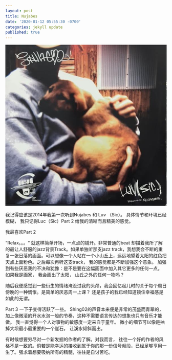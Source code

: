 ```yaml
---
layout: post
title: Nujabes
date: '2020-01-12 05:55:30 -0700'
categories: jekyll update
published: true
---
```


![lucsic.jpg](/assets/lucsic.jpg)

我记得应该是2014年我第一次听到Nujabes 和 Luv （Sic）。 具体情节和环境已经模糊， 我只记得Luc（Sic）Part 2 给我的清晰而且精美的感觉。

我最喜欢Part 2

“Relax。。。“ 就这样简单开场，一点点的铺开。非常普通的beat 却描着我所了解的最让人舒服的jazz背景Track。如果单独听那支jazz track，我想我会不断的重复一张日落的画面。可以想像一个人站在一个小山丘上，远远地望着太阳的红色把天点上面粉色。之后每次再听这支track， 我的感觉都是不断加强这个意象。 加强到有些厌恶我的不决和犹豫：是不是要在这幅画面中加入其它更多的任何一点。 如果我是画家， 我会画出了太阳， 山丘之外的任何一物吗？

随后我便感觉到一些衍生的情绪淹没过我的头颅，我会回忆起儿时的关于每个周日傍晚的一种惆怅。是简单的厌恶周一上课？ 还是孩子的我已经知道锁住幸福感是如此的无谓。

Part 3 一下子变得活跃了一些。 Shing02的声音本来便是非常的茂盛而青翠的， 加上像微滚的开水水泡一般的节奏，这种不需要语言传达的想象也只有音乐才能做。 我一直觉得一个人对事物的敏感度一定来自于童年。 微小的细节可以像是抽掉大坝最小最重要的一个崖石， 让溪水倾斜而出。

有时候想要穷尽对一个新发掘的作者的了解。对我而言， 往往一个好的作者的风格不是一致的。倘若是能幸运的接收到属于你的那一份信号频段，已经足够享用一生了。强求着想要吸纳所有的精髓，往往是自讨苦吃。
